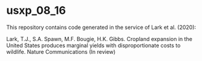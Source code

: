 # usxp_08_16
This repository contains code generated in the service of Lark et al. (2020):

Lark, T.J., S.A. Spawn, M.F. Bougie, H.K. Gibbs. Cropland expansion in the United States produces marginal yields with disproportionate costs to wildlife. Nature Communications (In review)
